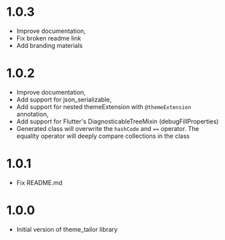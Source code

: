 # 1.0.3
- Improve documentation,
- Fix broken readme link
- Add branding materials

# 1.0.2
- Improve documentation,
- Add support for json_serializable,
- Add support for nested themeExtension with `@themeExtension` annotation,
- Add support for Flutter's DiagnosticableTreeMixin (debugFillProperties)
- Generated class will overwrite the `hashCode` and `==` operator. The equality operator will deeply compare collections in the class 

# 1.0.1
- Fix README.md

# 1.0.0
- Initial version of theme_tailor library
